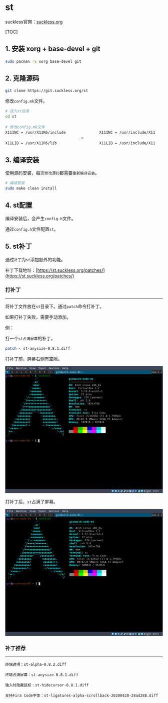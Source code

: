 # st

suckless官网：[suckless.org](https://suckless.org/)

[TOC]

## 1. 安装 xorg + base-devel + git

```sh
sudo pacman -S xorg base-devel git
```

## 2. 克隆源码

```sh
git clone https://git.suckless.org/st
```

修改`config.mk`文件。

```sh
# 进入st目录
cd st

# 修改config.mk文件
X11INC = /usr/X11R6/include               X11INC = /usr/include/X11
                                 ->        
X11LIB = /usr/X11R6/lib                   X11LIB = /usr/include/X11
```

## 3. 编译安装

使用源码安装，每次`修改源码`都需要`重新编译安装`。

```sh
# 编译安装
sudo make clean install
```

## 4. st配置

编译安装后，会产生`config.h`文件。

通过`config.h`文件配置`st`。

## 5. st补丁

通过`补丁`为`st`添加额外的功能。

补丁下载地址：[https://st.suckless.org/patches/](https://st.suckless.org/patches/)

### 打补丁

---

将补丁文件放在`st`目录下。通过`patch`命令打补丁。

如果打补丁失败，需要手动添加。

例：

打一个`st占满屏幕`的补丁。

```sh
patch < st-anysize-0.8.1.diff
```

打补丁前，屏幕右侧有空隙。

![st](./images/st.png)

打补丁后，`st`占满了屏幕。

![st-anysize](./images/st-anysize.png)

### 补丁推荐

---

```
终端透明：st-alpha-0.8.2.diff

终端占满屏幕：st-anysize-0.8.1.diff

输入时隐藏鼠标：st-hidecursor-0.8.1.diff

支持Fira Code字体：st-ligatures-alpha-scrollback-20200428-28ad288.diff
```
